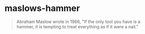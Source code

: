 # maslows-hammer

> Abraham Maslow wrote in 1966, "If the only tool you have is a hammer, it is tempting to treat everything as if it were a nail."

